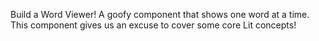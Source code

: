 Build a Word Viewer! A goofy component that shows one word at a time.
This component gives us an excuse to cover some core Lit concepts!
